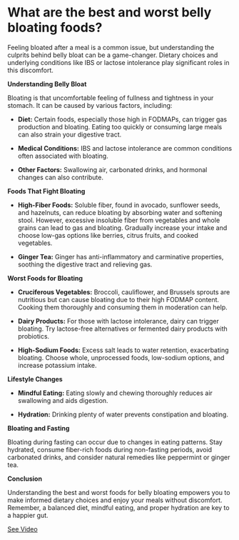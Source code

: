 # What are the best and worst belly bloating foods?

Feeling bloated after a meal is a common issue, but understanding the culprits behind belly bloat can be a game-changer. Dietary choices and underlying conditions like IBS or lactose intolerance play significant roles in this discomfort.

**Understanding Belly Bloat**

Bloating is that uncomfortable feeling of fullness and tightness in your stomach. It can be caused by various factors, including:

- **Diet:** Certain foods, especially those high in FODMAPs, can trigger gas production and bloating. Eating too quickly or consuming large meals can also strain your digestive tract.

- **Medical Conditions:** IBS and lactose intolerance are common conditions often associated with bloating.

- **Other Factors:** Swallowing air, carbonated drinks, and hormonal changes can also contribute.

**Foods That Fight Bloating**

- **High-Fiber Foods:** Soluble fiber, found in avocado, sunflower seeds, and hazelnuts, can reduce bloating by absorbing water and softening stool. However, excessive insoluble fiber from vegetables and whole grains can lead to gas and bloating. Gradually increase your intake and choose low-gas options like berries, citrus fruits, and cooked vegetables.

- **Ginger Tea:** Ginger has anti-inflammatory and carminative properties, soothing the digestive tract and relieving gas.

**Worst Foods for Bloating**

- **Cruciferous Vegetables:** Broccoli, cauliflower, and Brussels sprouts are nutritious but can cause bloating due to their high FODMAP content. Cooking them thoroughly and consuming them in moderation can help.

- **Dairy Products:** For those with lactose intolerance, dairy can trigger bloating. Try lactose-free alternatives or fermented dairy products with probiotics.

- **High-Sodium Foods:** Excess salt leads to water retention, exacerbating bloating. Choose whole, unprocessed foods, low-sodium options, and increase potassium intake.

**Lifestyle Changes**

- **Mindful Eating:** Eating slowly and chewing thoroughly reduces air swallowing and aids digestion.

- **Hydration:** Drinking plenty of water prevents constipation and bloating.

**Bloating and Fasting**

Bloating during fasting can occur due to changes in eating patterns. Stay hydrated, consume fiber-rich foods during non-fasting periods, avoid carbonated drinks, and consider natural remedies like peppermint or ginger tea.

**Conclusion**

Understanding the best and worst foods for belly bloating empowers you to make informed dietary choices and enjoy your meals without discomfort. Remember, a balanced diet, mindful eating, and proper hydration are key to a happier gut.

 [See Video](https://www.youtube.com/embed/wf-7b3r_qOU)